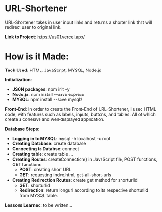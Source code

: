 # URL-Shortener

URL-Shortener takes in user input links and returns a shorter link that will redirect user to original link.

**Link to Project**: https://us01.vercel.app/

# How is it Made:

**Tech Used**: HTML, JavaScript, MYSQL, Node.js

**Initialization**:
- **JSON packages**: npm init -y
- **Node.js**: npm install --save express
- **MYSQL**: npm install --save mysql2

**Front-End**:
In order to create the Front-End of URL-Shortener, I used HTML code, with features such as labels, inputs, buttons, and tables. All of which create a cohesive and well-displayed application.

**Database Steps**:
- **Logging in to MYSQL**: mysql -h localhost -u root
- **Creating Database**: create database <DATABASE-NAME>
- **Connecting to Databse**: connect <DATABASE-NAME>
- **Creating table**: create table <TABLE-NAME>...
- **Creating Routes**: createConnection() in JavaScript file, POST functions, GET functions
    - **POST**: creating short URL 
    - **GET**: requesting index.html, get-all-short-urls
- **Creating Redirection Routes**: create get method for shorturlid
    - **GET**: shorturlid
    - **Redirection**: return longurl according to its respective shorturlid from MYSQL table.

**Lessons Learned**:
to be written...